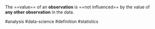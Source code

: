 The ==value== of an **observation** is ==not influenced== by the value of **any other observation** in the data.

#analysis #data-science #definition #statistics 